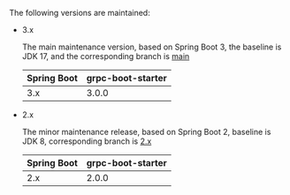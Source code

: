 The following versions are maintained:

- 3.x

    The main maintenance version, based on Spring Boot 3, the baseline is JDK 17, and the corresponding branch is [main](https://github.com/DanielLiu1123/grpc-starter/)
        
    | Spring Boot | grpc-boot-starter |
    |-------------|-------------------|
    | 3.x         | 3.0.0             |

- 2.x

    The minor maintenance release, based on Spring Boot 2, baseline is JDK 8, corresponding branch is [2.x](https://github.com/DanielLiu1123/grpc-starter/tree/2.x)

    | Spring Boot | grpc-boot-starter |
    |-------------|-------------------|
    | 2.x         | 2.0.0             |
